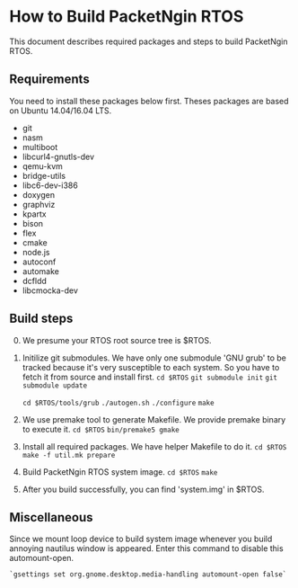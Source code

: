 How to Build PacketNgin RTOS 
============================
This document describes required packages and steps to build PacketNgin RTOS.


Requirements 
------------
You need to install these packages below first. Theses packages are based on 
Ubuntu 14.04/16.04 LTS.

* git
* nasm
* multiboot
* libcurl4-gnutls-dev
* qemu-kvm
* bridge-utils
* libc6-dev-i386 
* doxygen 
* graphviz
* kpartx
* bison
* flex
* cmake
* node.js
* autoconf
* automake
* dcfldd
* libcmocka-dev

Build steps
-----------
0. We presume your RTOS root source tree is $RTOS.

1. Initilize git submodules. We have only one submodule 'GNU grub' to be tracked because it's very susceptible to each system. So you have to fetch it from source and install first.
	`cd $RTOS`
	`git submodule init`
	`git submodule update`

	`cd $RTOS/tools/grub`
	`./autogen.sh`
	`./configure`
	`make`

2. We use premake tool to generate Makefile. We provide premake binary to execute it.
	`cd $RTOS`
	`bin/premake5 gmake`

3. Install all required packages. We have helper Makefile to do it.
	`cd $RTOS`
	`make -f util.mk prepare`

4. Build PacketNgin RTOS system image.
	`cd $RTOS`
	`make`

5. After you build successfully, you can find 'system.img' in $RTOS.

Miscellaneous
-------------
Since we mount loop device to build system image whenever you build annoying nautilus window is appeared. Enter this command to disable this automount-open.

	`gsettings set org.gnome.desktop.media-handling automount-open false`
